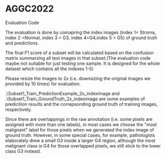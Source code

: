 # AGGC2022
Evaluation Code


The evaluation is done by comapring the index images (index 1= Stroma, index 2 =Normal, index 3 = G3, index 4=G4,index 5 = G5) of ground truth and predictions. 

The final F1 score of a subset will be calculated based on the confusion matrix summarzing all test images in that subset.(The evaluation code maybe not suitable for just testing one sample. It is designed for the whole dataset which contains all the indexes 1-5)

Please resize the images to 2x (i.e. downsizing the original images we provided by 10 times) for evaluation.

.\Subset1_Train_PredictionExample_2x_indeximage and .\Subset1_Train_GroundTruth_2x_indeximage are some examples of predicition results and the correpsonding ground truth of training images, respectively.

Since there are overlappings in the raw annotation (i.e. some pixels are assigned with more than one labels), in most cases we choose the "most malignant" label for those pixels when we generated the index image of ground truth. However, in some special cases, for example, pathologists elaborately drew a small G3 inside a larger G4 region, although the most malignant class is G4 for those overlapped pixels, we still stick to the lower class G3 instead.


